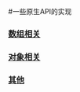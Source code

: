 #一些原生API的实现

### [数组相关](https://github.com/chun1hao/MyBlog/blob/master/API/array.js)
### [对象相关](https://github.com/chun1hao/MyBlog/blob/master/API/object.js)
### [其他](https://github.com/chun1hao/MyBlog/blob/master/API/other.js)

